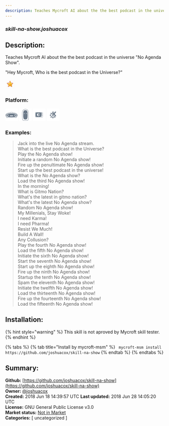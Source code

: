 ```yaml
---
description: Teaches Mycroft AI about the the best podcast in the universe "No Agenda Show".
---
```


### _skill-na-show.joshuacox_  
## Description:  
Teaches Mycroft AI about the the best podcast in the universe "No Agenda Show".

"Hey Mycroft, Who is the best podcast in the Universe?"
  
![](../.gitbook/assets/star.png)  
  
### Platform:  
 ![Mark I](../.gitbook/assets/mark-1-icon.png)  ![Mark II](../.gitbook/assets/mark-2-icon.png)  ![Picroft](../.gitbook/assets/picroft-icon.png)  ![plasmoid](../.gitbook/assets/kde.png)   
### Examples:  
> Jack into the live No Agenda stream.  
> What is the best podcast in the Universe?  
> Play the No Agenda show!  
> Initiate a random No Agenda show!  
> Fire up the penultimate No Agenda show!  
> Start up the best podcast in the universe!  
> What is the No Agenda show?  
> Load the third No Agenda show!  
> In the morning!  
> What is Gitmo Nation?  
> What's the latest in gitmo nation?  
> What's the latest No Agenda show?  
> Random No Agenda show!  
> My Millenials, Stay Woke!  
> I need Karma!  
> I need Pharma!  
> Resist We Much!  
> Build A Wall!  
> Any Collusion?  
> Play the fourth No Agenda show!  
> Load the fifth No Agenda show!  
> Initiate the sixth No Agenda show!  
> Start the seventh No Agenda show!  
> Start up the eighth No Agenda show!  
> Fire up the ninth No Agenda show!  
> Startup the tenth No Agenda show!  
> Spam the eleventh No Agenda show!  
> Initiate the twelfth No Agenda show!  
> Load the thirteenth No Agenda show!  
> Fire up the fourteenth No Agenda show!  
> Load the fifteenth No Agenda show!  
  
## Installation:  
{% hint style="warning" %}
This skill is not aproved by Mycroft skill tester.
{% endhint %}
    
{% tabs %}
{% tab title="Install by mycroft-msm" %}
``` mycroft-msm install https://github.com/joshuacox/skill-na-show```
{% endtab %}
  {% endtabs %}
    
## Summary:  
**Github:** [https://github.com/joshuacox/skill-na-show](https://github.com/joshuacox/skill-na-show)  
**Owner:** [@joshuacox](https://github.com/joshuacox)  
**Created:** 2018 Jun 18 14:39:57 UTC  **Last updated:** 2018 Jun 28 14:05:20 UTC  
**License:** GNU General Public License v3.0  
**Market status:** [Not in Market](https://market.mycroft.ai/skill/)  
**Categories:** [ uncategorized ]   
